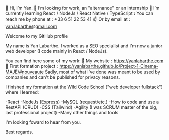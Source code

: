 👋 Hi, I’m Yan.
👀 I’m looking for work, an "alternance" or an internship
🌱 I’m currently learning React / NodeJs / React Native / TypeScript
📞 You can reach me by phone at : +33 6 51 22 53 41
📫 Or by email at : yan.labarthe@gmail.com


Welcome to my GitHub profile

My name is Yan Labarthe. I worked as a SEO specialist and I'm now a junior web developer (I code mainly in React / NodeJs).

You can find here some of my work:
🔗 My website : https://yanlabarthe.com
🔗 First formation project : https://yanlabarthe.github.io/Project-1-Cinema-MAJE/#nouveaute
Sadly, most of what I've done was meant to be used by companies and can't be published for privacy reasons.

I finished my formation at the Wild Code School ("web developer fullstack") where I learned:

-React
-NodeJs (Express)
-MySQL (request/etc.)
-How to code and use a RestAPI (CRUD)
-CSS (Tailwind)
-Agility (I was SCRUM master of the big, last professional project)
-Many other things and tools

I'm looking foward to hear from you.

Best regards.
